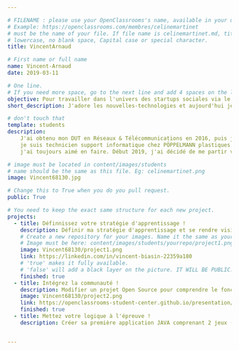 ```yaml
---

# FILENAME : please use your OpenClassrooms's name, available in your url.
# Example: https://openclassrooms.com/membres/celinemartinet
# must be the name of your file. If file name is celinemartinet.md, title is celinemartinet.
# lowercase, no blank space, Capital case or special character.
title: VincentArnaud

# First name or full name
name: Vincent-Arnaud
date: 2019-03-11

# One line.
# If you need more space, go to the next line and add 4 spaces on the left, as in 'description'.
objective: Pour travailler dans l'univers des startups sociales via le développement d'applications.
short_description: J'adore les nouvelles-technologies et aujourd'hui je me lance dans JAVA

# don't touch that
template: students
description:
    J'ai obtenu mon DUT en Réseaux & Télécommunications en 2016, puis j'ai eu 2 années difficiles. Depuis le 1er octobre 2018,
	je suis technicien support informatique chez PÖPPELMANN plastiques France. J'ai découvert la programmation au lycée et depuis
	j'ai toujours aimé en faire. Début 2019, j'ai décidé de me partir vers de nouveau horizon avec JAVA !

# image must be located in content/images/students
# name should be the same as this file. Eg: celinemartinet.png
image: Vincent68130.jpg

# Change this to True when you do you pull request.
public: True

# You need to keep the exact same structure for each new project.
projects:
  - title: Définnissez votre stratégie d'apprentissage !
    description: Définir ma stratégie d'apprentissage et se rendre visible sur les réseaux PRO.
    # Create a new repository for your images. Name it the same as your nickname and profile picture.
    # Image must be here: content/images/students/yourrepo/project1.png
    image: Vincent68130/project1.png
    link: https://linkedin.com/in/vincent-biasin-22359a180
    # 'true' makes it fully available.
    # 'false' will add a black layer on the picture. IT WILL BE PUBLIC!
    finished: true
  - title: Intégrez la communauté !
    description: Modifier un projet Open Source pour comprendre le fonctionnement de Git, de Github et des pull requests. 
    image: Vincent68130/project2.png
    link: https://openclassrooms-student-center.github.io/presentation/students/ratus.html
    finished: true
  - title: Mettez votre logique à l'épreuve !
    description: Créer sa première application JAVA comprenant 2 jeux (PLUS OU MOINS & MASTERMIND)


---
```



